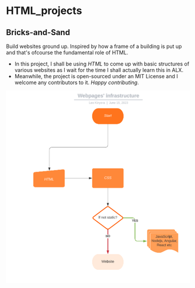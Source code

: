   # HTML_projects

## Bricks-and-Sand  
Build websites ground up. Inspired by how a frame of a building is put up and that's ofcourse the fundamental role of HTML.
   * In this project, I shall be using *HTML* to come up with basic structures of various websites as I wait for the time I shall actually learn this in ALX.
   * Meanwhile, the project is open-sourced under an MIT License and I welcome any contributors to it. <i>Happy contributing</i>.

    
![flow chart](html_infrasture.PNG)
